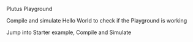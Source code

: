 Plutus Playground

Compile and simulate Hello World to check if the Playground is working

Jump into Starter example, Compile and Simulate

